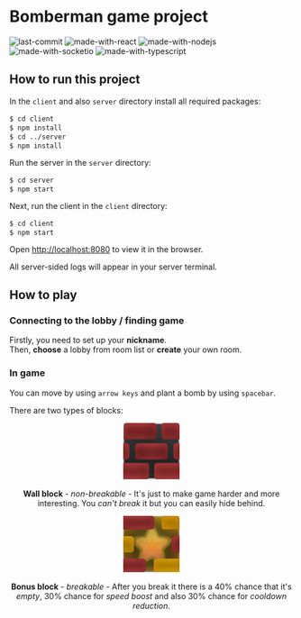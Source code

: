 # Bomberman game project
![last-commit](https://img.shields.io/github/last-commit/wzarek/bomberman)
![made-with-react](https://img.shields.io/badge/made%20with-React-61dafb.svg)
![made-with-nodejs](https://img.shields.io/badge/made%20with-Node.js-339933.svg)
![made-with-socketio](https://img.shields.io/badge/made%20with-Socket.io-000000.svg)
![made-with-typescript](https://img.shields.io/badge/made%20with-Typescript-3178C6.svg)


## How to run this project

In the `client` and also `server` directory install all required packages:

```
$ cd client
$ npm install
$ cd ../server
$ npm install
```

Run the server in the `server` directory:
```
$ cd server
$ npm start
```

Next, run the client in the `client` directory:
```
$ cd client
$ npm start
```
Open [http://localhost:8080](http://localhost:8080) to view it in the browser.

All server-sided logs will appear in your server terminal.

## How to play

### Connecting to the lobby / finding game
Firstly, you need to set up your **nickname**.  
Then, **choose** a lobby from room list or **create** your own room.

### In game
You can move by using `arrow keys` and plant a bomb by using `spacebar`.

There are two types of blocks:

<div align="center">
  <img src='https://github.com/wzarek/bomberman/blob/master/client/src/static/img/wall.png?raw=true' alt='wall'/>
  <p>
    <b>Wall block</b> - <i>non-breakable</i> - It's just to make game harder and more interesting. You <i>can't break</i> it but you can easily hide behind.
  </p>
</div>

<div align="center">
  <img src='https://github.com/wzarek/bomberman/blob/master/client/src/static/img/bonus.png?raw=true' alt='bonus'/>
  <p>
    <b>Bonus block</b> - <i>breakable</i> - After you break it there is a 40% chance that it's <i>empty</i>, 30% chance for <i>speed boost</i> and also 30% chance for <i>cooldown reduction</i>.
  </p>
</div>
